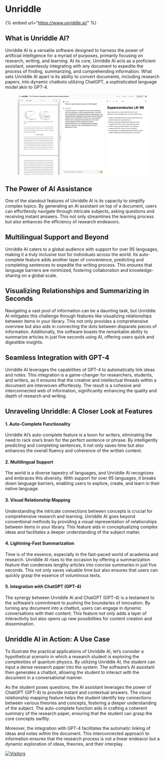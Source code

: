 # Unriddle

{% embed url="https://www.unriddle.ai/" %}

## What is Unriddle AI?

Unriddle AI is a versatile software designed to harness the power of artificial intelligence for a myriad of purposes, primarily focusing on research, writing, and learning. At its core, Unriddle AI acts as a proficient assistant, seamlessly integrating with any document to expedite the process of finding, summarizing, and comprehending information. What sets Unriddle AI apart is its ability to convert documents, including research papers, into dynamic chatbots utilizing ChatGPT, a sophisticated language model akin to GPT-4.

<figure><img src="../../.gitbook/assets/image.png" alt="" width="563"><figcaption></figcaption></figure>

## The Power of AI Assistance

One of the standout features of Unriddle AI is its capacity to simplify complex topics. By generating an AI assistant on top of a document, users can effortlessly navigate through intricate subjects, asking questions and receiving instant answers. This not only streamlines the learning process but also enhances the efficiency of research endeavors.

## Multilingual Support and Beyond

Unriddle AI caters to a global audience with support for over 95 languages, making it a truly inclusive tool for individuals across the world. Its auto-complete feature adds another layer of convenience, predicting and completing sentences to expedite the writing process. This ensures that language barriers are minimized, fostering collaboration and knowledge-sharing on a global scale.

## Visualizing Relationships and Summarizing in Seconds

Navigating a vast pool of information can be a daunting task, but Unriddle AI mitigates this challenge through features like visualizing relationships between items in your library. This not only provides a comprehensive overview but also aids in connecting the dots between disparate pieces of information. Additionally, the software boasts the remarkable ability to summarize articles in just five seconds using AI, offering users quick and digestible insights.

## Seamless Integration with GPT-4

Unriddle AI leverages the capabilities of GPT-4 to automatically link ideas and notes. This integration is a game-changer for researchers, students, and writers, as it ensures that the creative and intellectual threads within a document are interwoven effortlessly. The result is a cohesive and interconnected web of information, significantly enhancing the quality and depth of research and writing.

## Unraveling Unriddle: A Closer Look at Features

#### 1. Auto-Complete Functionality

Unriddle AI’s auto-complete feature is a boon for writers, eliminating the need to rack one’s brain for the perfect sentence or phrase. By intelligently predicting and completing sentences, it not only saves time but also enhances the overall fluency and coherence of the written content.

#### 2. Multilingual Support

The world is a diverse tapestry of languages, and Unriddle AI recognizes and embraces this diversity. With support for over 95 languages, it breaks down language barriers, enabling users to explore, create, and learn in their native language.

#### 3. Visual Relationship Mapping

Understanding the intricate connections between concepts is crucial for comprehensive research and learning. Unriddle AI goes beyond conventional methods by providing a visual representation of relationships between items in your library. This feature aids in conceptualizing complex ideas and facilitates a deeper understanding of the subject matter.

#### 4. Lightning-Fast Summarization

Time is of the essence, especially in the fast-paced world of academia and research. Unriddle AI rises to the occasion by offering a summarization feature that condenses lengthy articles into concise summaries in just five seconds. This not only saves valuable time but also ensures that users can quickly grasp the essence of voluminous texts.

#### 5. Integration with ChatGPT (GPT-4)

The synergy between Unriddle AI and ChatGPT (GPT-4) is a testament to the software’s commitment to pushing the boundaries of innovation. By turning any document into a chatbot, users can engage in dynamic conversations with their content. This feature not only adds a layer of interactivity but also opens up new possibilities for content creation and dissemination.

## Unriddle AI in Action: A Use Case

To illustrate the practical applications of Unriddle AI, let’s consider a hypothetical scenario in which a research student is exploring the complexities of quantum physics. By utilizing Unriddle AI, the student can input a dense research paper into the system. The software’s AI assistant then generates a chatbot, allowing the student to interact with the document in a conversational manner.

As the student poses questions, the AI assistant leverages the power of ChatGPT (GPT-4) to provide instant and contextual answers. The visual relationship mapping feature helps the student identify key connections between various theories and concepts, fostering a deeper understanding of the subject. The auto-complete function aids in crafting a coherent summary of the research paper, ensuring that the student can grasp the core concepts swiftly.

Moreover, the integration with GPT-4 facilitates the automatic linking of ideas and notes within the document. This interconnected approach to information ensures that the research process is not a linear endeavor but a dynamic exploration of ideas, theories, and their interplay.

[![Visitors](https://api.visitorbadge.io/api/visitors?path=https%3A%2F%2Fgithub.com%2Fdrshahizan\&labelColor=%23697689\&countColor=%23555555\&style=plastic)](https://visitorbadge.io/status?path=https%3A%2F%2Fgithub.com%2Fdrshahizan)
